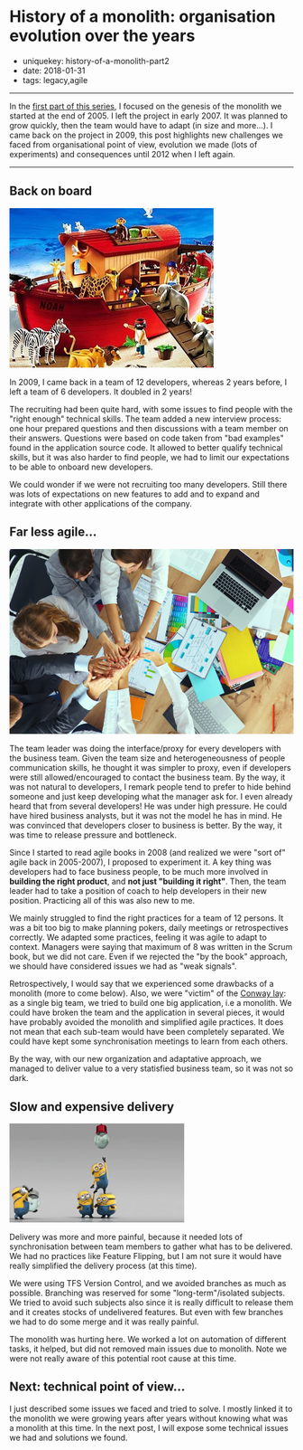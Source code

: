History of a monolith: organisation evolution over the years
============================================================

- uniquekey: history-of-a-monolith-part2
- date: 2018-01-31
- tags: legacy,agile

-------------------------------

In the [first part of this series](/en/blog/2017/11-history-of-a-monolith-part1/), I focused on the genesis of the monolith we started at the end of 2005. I left the project in early 2007. It was planned to grow quickly, then the team would have to adapt (in size and more...). I came back on the project in 2009, this post highlights new challenges we faced from organisational point of view, evolution we made (lots of experiments) and consequences until 2012 when I left again.

-------------------------------

## Back on board

<img alt="Noah's ark illustrating re-integration of the team" src="/images/noah-ark.png" class="img-float-left"/>

In 2009, I came back in a team of 12 developers, whereas 2 years before, I left a team of 6 developers. It doubled in 2 years!

The recruiting had been quite hard, with some issues to find people with the "right enough" technical skills. The team added a new interview process: one hour prepared questions and then discussions with a team member on their answers. Questions were based on code taken from "bad examples" found in the application source code. It allowed to better qualify technical skills, but it was also harder to find people, we had to limit our expectations to be able to onboard new developers.

We could wonder if we were not recruiting too many developers. Still there was lots of expectations on new features to add and to expand and integrate with other applications of the company. 

## Far less agile...

<img alt="Illustrate an agile team working together" src="/images/together.jpg" class="img-float-left"/>

The team leader was doing the interface/proxy for every developers with the business team. Given the team size and heterogeneousness of people communication skills, he thought it was simpler to proxy, even if developers were still allowed/encouraged to contact the business team. By the way, it was not natural to developers, I remark people tend to prefer to hide behind someone and just keep developing what the manager ask for. I even already heard that from several developers! He was under high pressure. He could have hired business analysts, but it was not the model he has in mind. He was convinced that developers closer to business is better. By the way, it was time to release pressure and bottleneck.

Since I started to read agile books in 2008 (and realized we were "sort of" agile back in 2005-2007), I proposed to experiment it. A key thing was developers had to face business people, to be much more involved in **building the right product**, and **not just "building it right"**. Then, the team leader had to take a position of coach to help developers in their new position. Practicing all of this was also new to me.

We mainly struggled to find the right practices for a team of 12 persons. It was a bit too big to make planning pokers, daily meetings or retrospectives correctly. We adapted some practices, feeling it was agile to adapt to context. Managers were saying that maximum of 8 was written in the Scrum book, but we did not care. Even if we rejected the "by the book" approach, we should have considered issues we had as "weak signals".

Retrospectively, I would say that we experienced some drawbacks of a monolith (more to come below). Also, we were "victim" of the [Conway lay](http://melconway.com/Home/Conways_Law.html): as a single big team, we tried to build one big application, i.e a monolith. We could have broken the team and the application in several pieces, it would have probably avoided the monolith and simplified agile practices. It does not mean that each sub-team would have been completely separated. We could have kept some synchronisation meetings to learn from each others.

By the way, with our new organization and adaptative approach, we managed to deliver value to a very statisfied business team, so it was not so dark.

## Slow and expensive delivery

<img alt="Slow and expensive delivery" src="/images/slow-and-complex.png" class="img-float-left"/>

Delivery was more and more painful, because it needed lots of synchronisation between team members to gather what has to be delivered. We had no practices like Feature Flipping, but I am not sure it would have really simplified the delivery process (at this time).

We were using TFS Version Control, and we avoided branches as much as possible. Branching was reserved for some "long-term"/isolated subjects. We tried to avoid such subjects also since it is really difficult to release them and it creates stocks of undelivered features. But even with few branches we had to do some merge and it was really painful. 

The monolith was hurting here. We worked a lot on automation of different tasks, it helped, but did not removed main issues due to monolith. Note we were not really aware of this potential root cause at this time.

## Next: technical point of view...

I just described some issues we faced and tried to solve. I mostly linked it to the monolith we were growing years after years without knowing what was a monolith at this time. In the next post, I will expose some technical issues we had and solutions we found.
